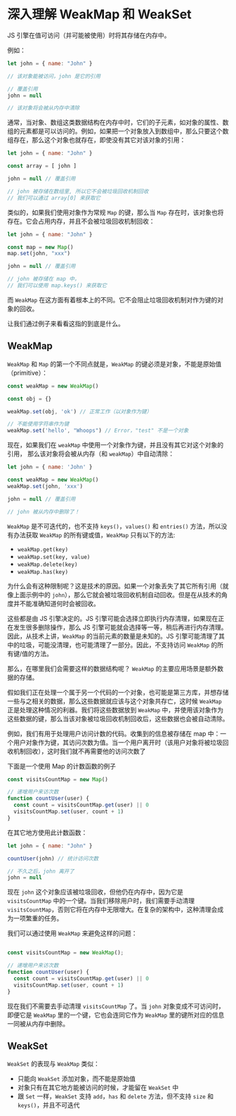 # 深入理解 WeakMap 和 WeakSet
<PubDate date="2021/07/17"/>

JS 引擎在值可访问（并可能被使用）时将其存储在内存中。

例如：
```js
let john = { name: "John" }

// 该对象能被访问，john 是它的引用

// 覆盖引用
john = null

// 该对象将会被从内存中清除
```
通常，当对象、数组这类数据结构在内存中时，它们的子元素，如对象的属性、数组的元素都是可以访问的。例如，如果把一个对象放入到数组中，那么只要这个数组存在，那么这个对象也就存在，即使没有其它对该对象的引用：
```js
let john = { name: "John" }

const array = [ john ]

john = null // 覆盖引用

// john 被存储在数组里, 所以它不会被垃圾回收机制回收
// 我们可以通过 array[0] 来获取它
```
类似的，如果我们使用对象作为常规 `Map` 的键，那么当 `Map` 存在时，该对象也将存在。它会占用内存，并且不会被垃圾回收机制回收：
```js
let john = { name: "John" }

const map = new Map()
map.set(john, "xxx")

john = null // 覆盖引用

// john 被存储在 map 中，
// 我们可以使用 map.keys() 来获取它
```

而 `WeakMap` 在这方面有着根本上的不同。它不会阻止垃圾回收机制对作为键的对象的回收。

让我们通过例子来看看这指的到底是什么。

## WeakMap

`WeakMap` 和 `Map` 的第一个不同点就是，`WeakMap` 的键必须是对象，不能是原始值（primitive）：
```js
const weakMap = new WeakMap()

const obj = {}

weakMap.set(obj, 'ok') // 正常工作（以对象作为键）

// 不能使用字符串作为键
weakMap.set('hello', "Whoops") // Error，"test" 不是一个对象
```
现在，如果我们在 `weakMap` 中使用一个对象作为键，并且没有其它对这个对象的引用， 那么该对象将会被从内存（和 `weakMap`）中自动清除：

```js
let john = { name: 'John' }

const weakMap = new WeakMap()
weakMap.set(john, 'xxx')

john = null // 覆盖引用

// john 被从内存中删除了！
```
`WeakMap` 是不可迭代的，也不支持 `keys()`，`values()` 和 `entries()` 方法，所以没有办法获取 `WeakMap` 的所有键或值，`WeakMap` 只有以下的方法:
- `weakMap.get(key)`
- `weakMap.set(key, value)`
- `weakMap.delete(key)`
- `weakMap.has(key)`

为什么会有这种限制呢？这是技术的原因。如果一个对象丢失了其它所有引用（就像上面示例中的 `john`），那么它就会被垃圾回收机制自动回收。但是在从技术的角度并不能准确知道何时会被回收。

这些都是由 JS 引擎决定的。JS 引擎可能会选择立即执行内存清理，如果现在正在发生很多删除操作，那么 JS 引擎可能就会选择等一等，稍后再进行内存清理。因此，从技术上讲，`WeakMap` 的当前元素的数量是未知的。JS 引擎可能清理了其中的垃圾，可能没清理，也可能清理了一部分。因此，不支持访问 `WeakMap` 的所有键/值的方法。

那么，在哪里我们会需要这样的数据结构呢？ `WeakMap` 的主要应用场景是额外数据的存储。

假如我们正在处理一个属于另一个代码的一个对象，也可能是第三方库，并想存储一些与之相关的数据，那么这些数据就应该与这个对象共存亡，这时候 `WeakMap` 正是处理这种情况的利器。我们将这些数据放到 `WeakMap` 中，并使用该对象作为这些数据的键，那么当该对象被垃圾回收机制回收后，这些数据也会被自动清除。

例如，我们有用于处理用户访问计数的代码。收集到的信息被存储在 map 中：一个用户对象作为键，其访问次数为值。当一个用户离开时（该用户对象将被垃圾回收机制回收），这时我们就不再需要他的访问次数了

下面是一个使用 Map 的计数函数的例子

```js
const visitsCountMap = new Map()

// 递增用户来访次数
function countUser(user) {
  const count = visitsCountMap.get(user) || 0
  visitsCountMap.set(user, count + 1)
}
```
在其它地方使用此计数函数：
```js
let john = { name: "John" }

countUser(john) // 统计访问次数

// 不久之后，john 离开了
john = null
```
现在 `john` 这个对象应该被垃圾回收，但他仍在内存中，因为它是 `visitsCountMap` 中的一个键。当我们移除用户时，我们需要手动清理 `visitsCountMap`，否则它将在内存中无限增大。在复杂的架构中，这种清理会成为一项繁重的任务。

我们可以通过使用 `WeakMap` 来避免这样的问题：
```js

const visitsCountMap = new WeakMap();

// 递增用户来访次数
function countUser(user) {
  const count = visitsCountMap.get(user) || 0
  visitsCountMap.set(user, count + 1)
}
```
现在我们不需要去手动清理 `visitsCountMap` 了。当 `john` 对象变成不可访问时，即便它是 `WeakMap` 里的一个键，它也会连同它作为 `WeakMap` 里的键所对应的信息一同被从内存中删除。

## WeakSet
`WeakSet` 的表现与 `WeakMap` 类似：
- 只能向 `WeakSet` 添加对象，而不能是原始值
- 对象只有在其它地方能被访问的时候，才能留在 `WeakSet` 中
- 跟 `Set` 一样，`WeakSet` 支持 `add`，`has` 和 `delete` 方法，但不支持 `size` 和 `keys()`，并且不可迭代
